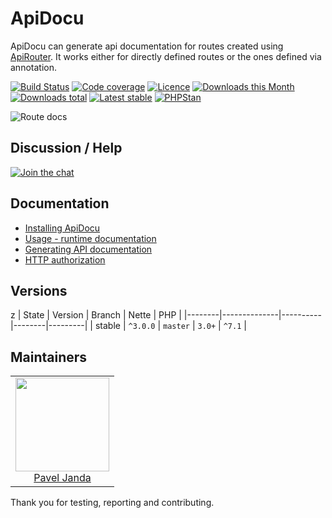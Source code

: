 # ApiDocu

ApiDocu can generate api documentation for routes created using [ApiRouter](https://github.com/contributte/api-router). It works either for directly defined routes or the ones defined via annotation.</p>

[![Build Status](https://img.shields.io/travis/contributte/api-docu.svg?style=flat-square)](https://travis-ci.org/contributte/api-docu)
[![Code coverage](https://img.shields.io/coveralls/contributte/api-docu.svg?style=flat-square)](https://coveralls.io/r/contributte/api-docu)
[![Licence](https://img.shields.io/packagist/l/contributte/api-docu.svg?style=flat-square)](https://packagist.org/packages/contributte/api-docu)
[![Downloads this Month](https://img.shields.io/packagist/dm/contributte/api-docu.svg?style=flat-square)](https://packagist.org/packages/contributte/api-docu)
[![Downloads total](https://img.shields.io/packagist/dt/contributte/api-docu.svg?style=flat-square)](https://packagist.org/packages/contributte/api-docu)
[![Latest stable](https://img.shields.io/packagist/v/contributte/api-docu.svg?style=flat-square)](https://packagist.org/packages/contributte/api-docu)
[![PHPStan](https://img.shields.io/badge/PHPStan-enabled-brightgreen.svg?style=flat-square)](https://github.com/phpstan/phpstan)

![](https://github.com/contributte/api-docu/blob/master/.docs/assets/route-docs.png "Route docs")

## Discussion / Help

[![Join the chat](https://img.shields.io/gitter/room/contributte/contributte.svg?style=flat-square)](http://bit.ly/ctteg)

## Documentation

- [Installing ApiDocu](.docs/README.md#installing-apidocu)
- [Usage - runtime documentation](.docs/README.md#usage---runtime-documentation)
- [Generating API documentation](.docs/README.md#generating-api-documentation)
- [HTTP authorization](.docs/README.md#http-authorization)

## Versions
z
| State  | Version      | Branch   | Nette  | PHP     |
|--------|--------------|----------|--------|---------|
| stable | `^3.0.0`     | `master` | `3.0+` | `^7.1`  |

## Maintainers

<table>
  <tbody>
    <tr>
      <td align="center">
        <a href="https://github.com/paveljanda">
            <img width="150" height="150" src="https://avatars0.githubusercontent.com/u/1488874?s=150&v=4">
        </a>
        </br>
        <a href="https://github.com/paveljanda">Pavel Janda</a>
      </td>
    </tr>
  </tbody>
</table>

Thank you for testing, reporting and contributing.
